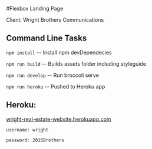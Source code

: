  
#Flexbox Landing Page

Client: Wright Brothers Communications	

Command Line Tasks
------------- 
`npm install` -- Install npm devDependecies

`npm run build` -- Builds assets folder including styleguide

`npm run develop` -- Run broccoli serve

`npm run heroku` -- Pushed to Heroku app

Heroku:
-------------
[wright-real-estate-website.herokuapp.com](http://wright-real-estate-website.herokuapp.com/) 

`username: wright`

`password: 2015Brothers`